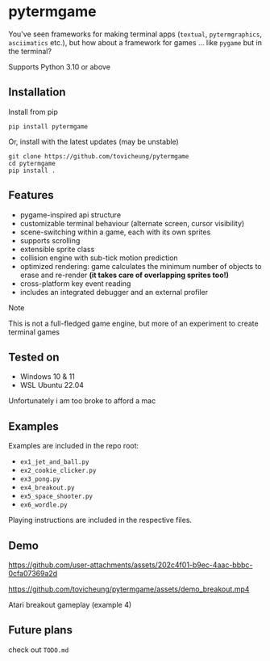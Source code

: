 # pytermgame

You've seen frameworks for making terminal apps (`textual`, `pytermgraphics`, `asciimatics` etc.), but how about a framework for games ... like `pygame` but in the terminal?

Supports Python 3.10 or above

## Installation
Install from pip

```
pip install pytermgame
```

Or, install with the latest updates (may be unstable)

```
git clone https://github.com/tovicheung/pytermgame
cd pytermgame
pip install .
```

## Features
- pygame-inspired api structure
- customizable terminal behaviour (alternate screen, cursor visibility)
- scene-switching within a game, each with its own sprites
- supports scrolling
- extensible sprite class
- collision engine with sub-tick motion prediction
- optimized rendering: game calculates the minimum number of objects to erase and re-render **(it takes care of overlapping sprites too!)**
- cross-platform key event reading
- includes an integrated debugger and an external profiler

> [!NOTE]
> This is not a full-fledged game engine, but more of an experiment to create terminal games

## Tested on
- Windows 10 & 11
- WSL Ubuntu 22.04

Unfortunately i am too broke to afford a mac

## Examples
Examples are included in the repo root:
- `ex1_jet_and_ball.py`
- `ex2_cookie_clicker.py`
- `ex3_pong.py`
- `ex4_breakout.py`
- `ex5_space_shooter.py`
- `ex6_wordle.py`

Playing instructions are included in the respective files.

## Demo

https://github.com/user-attachments/assets/202c4f01-b9ec-4aac-bbbc-0cfa07369a2d

https://github.com/tovicheung/pytermgame/assets/demo_breakout.mp4

Atari breakout gameplay (example 4)

## Future plans
check out `TODO.md`

